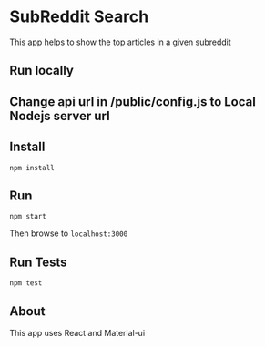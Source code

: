 # SubReddit Search
This app helps to show the top articles in a given subreddit

## Run locally

## Change api url in /public/config.js to Local Nodejs server url

## Install
```
npm install
```
## Run

```
npm start
```

Then browse to `localhost:3000`

## Run Tests

```
npm test
```

## About

This app uses React and Material-ui 